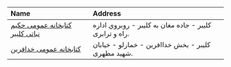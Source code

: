 | Name                                                                                                     | Address                                                 |
|:---------------------------------------------------------------------------------------------------------|:--------------------------------------------------------|
| [كتابخانه عمومی حكیم نباتی كلیبر](https://lib.ir/fa/library/325/كتابخانه-عمومی-حكیم-نباتی-كلیبر/search/) | كلیبر - جاده مغان به كليبر - روبروي اداره راه و ترابرى. |
| [كتابخانه عمومی خدافرین](https://lib.ir/fa/library/324/كتابخانه-عمومی-خدافرین/search/)                   | كلیبر - بخش خداافرین - خمارلو - خیابان شهید مطهری.      |